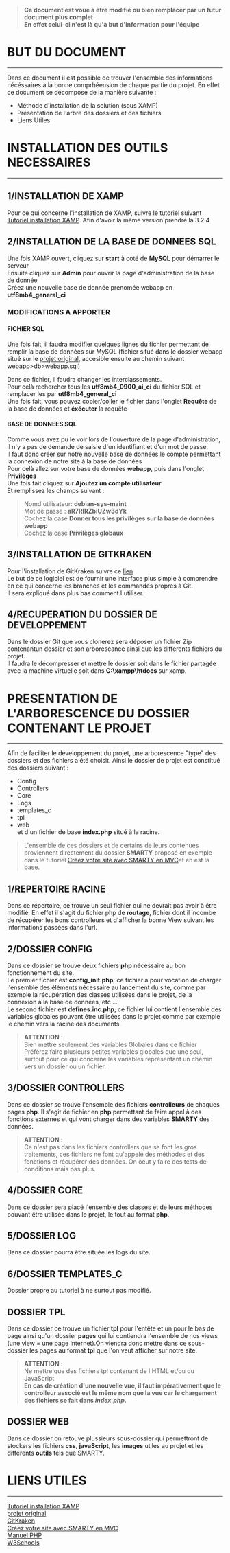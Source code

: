 > **Ce document est voué à être modifié ou bien remplacer par un futur document plus complet.  
En effet celui-ci n'est là qu'à but d'information pour l'équipe**

# BUT DU DOCUMENT
-----

  Dans ce document il est possible de trouver l'ensemble des informations nécéssaires à la bonne comprhéension de chaque partie du projet.
  En effet ce document se décompose de la manière suivante : 
  
  - Méthode d'installation de la solution (sous XAMP)
  - Présentation de l'arbre des dossiers et des fichiers
  - Liens Utiles
  
# INSTALLATION DES OUTILS NECESSAIRES  
---
## 1/INSTALLATION DE XAMP

Pour ce qui concerne l'installation de XAMP, suivre le tutoriel suivant 
[Tutoriel installation XAMP](https://www.ionos.fr/digitalguide/serveur/outils/tutoriel-xampp-creer-un-serveur-de-test-local/).
Afin d'avoir la même version prendre la 3.2.4

## 2/INSTALLATION DE LA BASE DE DONNEES SQL
 Une fois XAMP ouvert, cliquez sur **start** à coté de **MySQL** pour démarrer le serveur  
 Ensuite cliquez sur **Admin** pour ouvrir la page d'administration de la base de donnée  
 Créez une nouvelle base de donnée prenomée webapp en **utf8mb4_general_ci**

### MODIFICATIONS A APPORTER
#### FICHIER SQL

Une fois fait, il faudra modifier quelques lignes du fichier permettant 
de remplir la base de données sur MySQL (fichier situé dans le dossier webapp situé sur le [projet original](https://github.com/HugoPetermann/Tidal-main/tree/master/webapp),
accesible ensuite au chemin suivant webapp>db>webapp.sql)

Dans ce fichier, il faudra changer les interclassements.  
Pour celà rechercher tous les **utf8mb4_0900_ai_ci** du fichier SQL et remplacer les par **utf8mb4_general_ci**  
Une fois fait, vous pouvez copier/coller le fichier dans l'onglet **Requête** de la base de données et **éxécuter** la requête

#### BASE DE DONNEES SQL

Comme vous avez pu le voir lors de l'ouverture de la page d'administration, il n'y a pas de demande de saisie d'un identifiant et d'un mot de passe.  
Il faut donc créer sur notre nouvelle base de données le compte permettant la connexion de notre site à la base de données  
Pour celà allez sur votre base de données **webapp**, puis dans l'onglet **Privilèges**  
Une fois fait cliquez sur **Ajoutez un compte utilisateur**  
Et remplissez les champs suivant :  
> Nomd'utilisateur: **debian-sys-maint**  
> Mot de passe : **aR7RIRZbiUZw3dYk**  
Cochez la case **Donner tous les privilèges sur la base de données webapp**  
Cochez la case **Privilèges globaux**  

## 3/INSTALLATION DE GITKRAKEN

Pour l'installation de GitKraken suivre ce  [lien](https://www.gitkraken.com/download)  
Le but de ce logiciel est de fournir une interface plus simple à comprendre en ce qui concerne les branches et les commandes propres à Git.  
Il sera expliqué dans plus bas comment l'utiliser.  

## 4/RECUPERATION DU DOSSIER DE DEVELOPPEMENT

Dans le dossier Git que vous clonerez sera déposer un fichier Zip contenantun dossier et son arborescance ainsi que les différents fichiers du projet.  
Il faudra le décompresser et mettre le dossier soit dans le fichier partagée avec la machine virtuelle soit dans **C:\xampp\htdocs** sur xamp.  
  
  
# PRESENTATION DE L'ARBORESCENCE DU DOSSIER CONTENANT LE PROJET
---
Afin de faciliter le développement du projet, une arborescence "type" des dossiers et des fichiers a été choisit. 
  Ainsi le dossier de projet est constitué des dossiers suivant :
- Config
- Controllers
- Core
- Logs
- templates_c
- tpl
- web  
et d'un fichier de base **index.php** situé à la racine.  
> L'ensemble de ces dossiers et de certains de leurs contenues proviennent directement du dossier **SMARTY** proposé en exemple dans le tutoriel [Créez votre site avec SMARTY en MVC](http://fredods.com/creer-votre-site-avec-smarty-en-mvc-partie-1/)et en est la base.

## 1/REPERTOIRE RACINE

Dans ce répertoire, ce trouve un seul fichier qui ne devrait pas avoir à être modifié. En effet il s'agit du fichier php de **routage**, fichier dont il incombe de récupérer les bons controlleurs et d'afficher la bonne View suivant les informations passées dans l'url.

## 2/DOSSIER CONFIG

Dans ce dossier se trouve deux fichiers **php** nécéssaire au bon fonctionnement du site.  
Le premier fichier est **config_init.php**; ce fichier a pour vocation de charger l'ensemble des éléments nécessaire au lancement du site, comme par exemple la récupération des classes utilisées dans le projet, de la connexion à la base de données, etc ...  
Le second fichier est **defines.inc.php**; ce fichier lui contient l'ensemble des variables globales pouvant être utilisées dans le projet comme par exemple le chemin vers la racine des documents.  
> **ATTENTION** :  
> Bien mettre seulement des variables Globales dans ce fichier  
> Préférez faire plusieurs petites variables globales que une seul, surtout pour ce qui concerne les variables représentant un chemin vers un dossier ou un fichier.  

## 3/DOSSIER CONTROLLERS

Dans ce dossier se trouve l'ensemble des fichiers **controlleurs** de chaques pages **php**. Il s'agit de fichier en **php** permettant de faire appel à des fonctions externes et qui vont charger dans des variables **SMARTY** des données.

> **ATTENTION** :  
> Ce n'est pas dans les fichiers controllers que se font les gros traitements, ces fichiers ne font qu'appelé des méthodes et des fonctions et récupérer des données. On oeut y faire des tests de conditions mais pas plus.

## 4/DOSSIER CORE

Dans ce dossier sera placé l'ensemble des classes et de leurs méthodes pouvant être utilisée dans le projet, le tout au format **php**.

## 5/DOSSIER LOG

Dans ce dossier pourra être située les logs du site.

## 6/DOSSIER TEMPLATES_C

Dossier propre au tutoriel à ne surtout pas modifié.

## DOSSIER TPL

Dans ce dossier ce trouve un fichier **tpl** pour l'entête et un pour le bas de page ainsi qu'un dossier **pages** qui lui contiendra l'ensemble de nos views (une view = une page internet).On viendra donc mettre dans ce sous-dossier les pages au format **tpl** que l'on veut afficher sur notre site.
> **ATTENTION** :  
> Ne mettre que des fichiers tpl contenant de l'HTML et/ou du JavaScript  
> **En  cas de création d'une nouvelle vue, il faut impérativement que le controlleur associé est le même nom que la vue car le chargement des fichiers se fait dans *index.php*.**
## DOSSIER WEB

Dans ce dossier on retouve plussieurs sous-dossier qui permettront de stockers les fichiers **css**, **javaScript**, les **images** utiles au projet et les différents **outils** tels que SMARTY.

# LIENS UTILES
---
[Tutoriel installation XAMP](https://www.ionos.fr/digitalguide/serveur/outils/tutoriel-xampp-creer-un-serveur-de-test-local/)  
[projet original](https://github.com/HugoPetermann/Tidal-main/tree/master/webapp)  
[GitKraken](https://www.gitkraken.com/download)  
[Créez votre site avec SMARTY en MVC](http://fredods.com/creer-votre-site-avec-smarty-en-mvc-partie-1/)  
[Manuel PHP](https://www.php.net/manual/fr/intro-whatis.php)  
[W3Schools](https://www.w3schools.com/)




